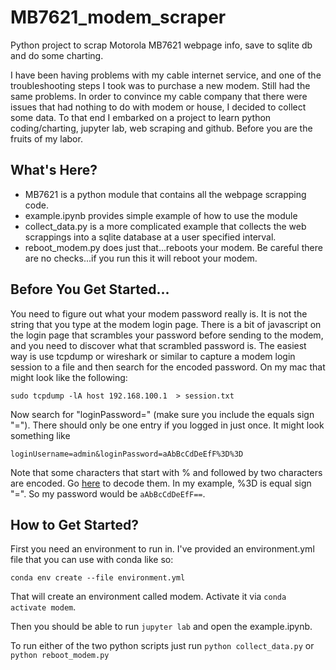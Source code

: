 # MB7621_modem_scraper
Python project to scrap Motorola MB7621 webpage info, save to sqlite db and do some charting. 

I have been having problems with my cable internet service, and one of the troubleshooting steps I took was to purchase a new modem. Still had the same problems. In order to convince my cable company that there were issues that had nothing to do with modem or house, I decided to collect some data. To that end I embarked on a project to learn python coding/charting, jupyter lab, web scraping and github. Before you are the fruits of my labor. 

## What's Here?

- MB7621 is a python module that contains all the webpage scrapping code. 
- example.ipynb provides simple example of how to use the module
- collect_data.py is a more complicated example that collects the web scrappings into a sqlite database at a user specified interval. 
- reboot_modem.py does just that...reboots your modem. Be careful there are no checks...if you run this it will reboot your modem.

## Before You Get Started...

You need to figure out what your modem password really is. It is not the string that you type at the modem login page. There is a bit of javascript on the login page that scrambles your password before sending to the modem, and you need to discover what that scrambled password is. The easiest way is use tcpdump or wireshark or similar to capture a modem login session to a file and then search for the encoded password. On my mac that might look like the following:

```sudo tcpdump -lA host 192.168.100.1  > session.txt```

Now search for "loginPassword=" (make sure you include the equals sign "="). There should only be one entry if you logged in just once. It might look something like 

```loginUsername=admin&loginPassword=aAbBcCdDeEfF%3D%3D```

Note that some characters that start with % and followed by two characters are encoded. Go [here](https://www.w3schools.com/tags/ref_urlencode.ASP) to decode them. In my example, %3D is equal sign "=". So my password would be ```aAbBcCdDeEfF==```.


## How to Get Started?

First you need an environment to run in. I've provided an environment.yml file that you can use with conda like so:

```conda env create --file environment.yml```

That will create an environment called modem. Activate it via ```conda activate modem```.

Then you should be able to run ```jupyter lab``` and open the example.ipynb. 

To run either of the two python scripts just run ```python collect_data.py``` or ```python reboot_modem.py```



